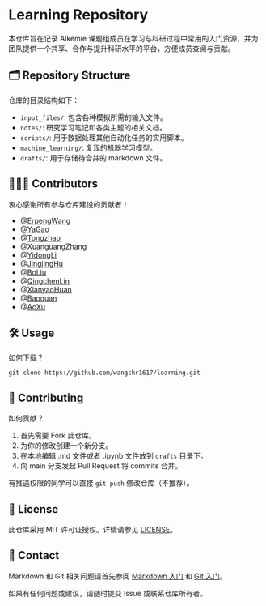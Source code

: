 
# Learning Repository

本仓库旨在记录 Alkemie 课题组成员在学习与科研过程中常用的入门资源，并为团队提供一个共享、合作与提升科研水平的平台，方便成员查阅与贡献。

## 🗂️ Repository Structure

仓库的目录结构如下：

- `input_files/`: 包含各种模拟所需的输入文件。
- `notes/`: 研究学习笔记和各类主题的相关文档。
- `scripts/`: 用于数据处理其他自动化任务的实用脚本。
- `machine_learning/`: 复现的机器学习模型。
- `drafts/`: 用于存储待合并的 markdown 文件。

## 🧑‍🤝‍🧑 Contributors

衷心感谢所有参与仓库建设的贡献者！

- @[ErpengWang](https://github.com/wangzhenyu-bh)
- @[YaGao](https://github.com/yygao7)
- @[Tongzhao](https://github.com/hathaway77)
- @[XuanguangZhang](https://github.com/DONCHANG7)
- @[YidongLi](https://github.com/eeeeedong123)
- @[JingjingHu](https://github.com/jingjingHu401)
- @[BoLiu](https://github.com/bone9687)
- @[QingchenLin](https://github.com/happygame123456)
- @[XianyaoHuan](https://github.com/Hmaby1)
- @[Baoquan](https://github.com/simple-pleasures)
- @[AoXu](https://github.com/XA-123456)

## 🛠️ Usage

如何下载？

```
git clone https://github.com/wangchr1617/learning.git
```

## 🤝 Contributing

如何贡献？

1. 首先需要 Fork 此仓库。
2. 为你的修改创建一个新分支。
3. 在本地编辑 .md 文件或者 .ipynb 文件放到 `drafts` 目录下。
4. 向 main 分支发起 Pull Request 将 commits 合并。

有推送权限的同学可以直接 `git push` 修改仓库（不推荐）。

## 📄 License

此仓库采用 MIT 许可证授权。详情请参见 [LICENSE](./LICENSE)。

## 💬 Contact

Markdown 和 Git 相关问题请首先参阅 [Markdown 入门](./notes/Git/Markdown_入门.md) 和 [Git 入门](./notes/Git/Git_入门.md)。

如果有任何问题或建议，请随时提交 Issue 或联系仓库所有者。
